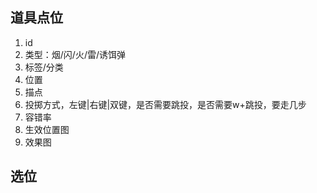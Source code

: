 ## 道具点位

1. id
2. 类型：烟/闪/火/雷/诱饵弹
3. 标签/分类
4. 位置
5. 描点
6. 投掷方式，左键|右键|双键，是否需要跳投，是否需要w+跳投，要走几步
7. 容错率
8. 生效位置图
9. 效果图

## 选位